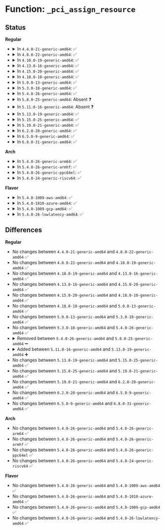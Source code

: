 # Function: <code>_pci_assign_resource</code>

## Status
<b>Regular</b>
<ul>
<li>
<details>
<summary>In <code>4.4.0-21-generic-amd64</code>: ✅</summary>

```c
int _pci_assign_resource(struct pci_dev * dev, int resno, resource_size_t size, resource_size_t min_align)
```

```json
{
  "name": "_pci_assign_resource",
  "collision_type": "Unique Static",
  "inline_type": "No",
  "funcs": [
    {
      "addr": 18446744071583290080,
      "name": "_pci_assign_resource",
      "external": false,
      "loc": "drivers/pci/setup-res.c:257",
      "file": "drivers/pci/setup-res.c",
      "inline": "seen, unknown",
      "caller_inline": [],
      "caller_func": [
        "drivers/pci/setup-res.c:pci_assign_resource",
        "drivers/pci/setup-res.c:pci_reassign_resource"
      ]
    }
  ],
  "symbols": [
    {
      "addr": 18446744071583290080,
      "name": "_pci_assign_resource",
      "section": ".text",
      "bind": "STB_LOCAL",
      "size": 310
    }
  ]
}
```
</details>
</li>
<li>
<details>
<summary>In <code>4.8.0-22-generic-amd64</code>: ✅</summary>

```c
int _pci_assign_resource(struct pci_dev * dev, int resno, resource_size_t size, resource_size_t min_align)
```

```json
{
  "name": "_pci_assign_resource",
  "collision_type": "Unique Static",
  "inline_type": "No",
  "funcs": [
    {
      "addr": 18446744071583600960,
      "name": "_pci_assign_resource",
      "external": false,
      "loc": "drivers/pci/setup-res.c:257",
      "file": "drivers/pci/setup-res.c",
      "inline": "seen, unknown",
      "caller_inline": [],
      "caller_func": [
        "drivers/pci/setup-res.c:pci_reassign_resource",
        "drivers/pci/setup-res.c:pci_assign_resource"
      ]
    }
  ],
  "symbols": [
    {
      "addr": 18446744071583600960,
      "name": "_pci_assign_resource",
      "section": ".text",
      "bind": "STB_LOCAL",
      "size": 285
    }
  ]
}
```
</details>
</li>
<li>
<details>
<summary>In <code>4.10.0-19-generic-amd64</code>: ✅</summary>

```c
int _pci_assign_resource(struct pci_dev * dev, int resno, resource_size_t size, resource_size_t min_align)
```

```json
{
  "name": "_pci_assign_resource",
  "collision_type": "Unique Static",
  "inline_type": "No",
  "funcs": [
    {
      "addr": 18446744071583738144,
      "name": "_pci_assign_resource",
      "external": false,
      "loc": "drivers/pci/setup-res.c:285",
      "file": "drivers/pci/setup-res.c",
      "inline": "seen, unknown",
      "caller_inline": [],
      "caller_func": [
        "drivers/pci/setup-res.c:pci_reassign_resource",
        "drivers/pci/setup-res.c:pci_assign_resource"
      ]
    }
  ],
  "symbols": [
    {
      "addr": 18446744071583738144,
      "name": "_pci_assign_resource",
      "section": ".text",
      "bind": "STB_LOCAL",
      "size": 285
    }
  ]
}
```
</details>
</li>
<li>
<details>
<summary>In <code>4.13.0-16-generic-amd64</code>: ✅</summary>

```c
int _pci_assign_resource(struct pci_dev * dev, int resno, resource_size_t size, resource_size_t min_align)
```

```json
{
  "name": "_pci_assign_resource",
  "collision_type": "Unique Static",
  "inline_type": "No",
  "funcs": [
    {
      "addr": 18446744071583779952,
      "name": "_pci_assign_resource",
      "external": false,
      "loc": "drivers/pci/setup-res.c:285",
      "file": "drivers/pci/setup-res.c",
      "inline": "seen, unknown",
      "caller_inline": [],
      "caller_func": [
        "drivers/pci/setup-res.c:pci_reassign_resource",
        "drivers/pci/setup-res.c:pci_assign_resource"
      ]
    }
  ],
  "symbols": [
    {
      "addr": 18446744071583779952,
      "name": "_pci_assign_resource",
      "section": ".text",
      "bind": "STB_LOCAL",
      "size": 283
    }
  ]
}
```
</details>
</li>
<li>
<details>
<summary>In <code>4.15.0-20-generic-amd64</code>: ✅</summary>

```c
int _pci_assign_resource(struct pci_dev * dev, int resno, resource_size_t size, resource_size_t min_align)
```

```json
{
  "name": "_pci_assign_resource",
  "collision_type": "Unique Static",
  "inline_type": "No",
  "funcs": [
    {
      "addr": 18446744071584040112,
      "name": "_pci_assign_resource",
      "external": false,
      "loc": "drivers/pci/setup-res.c:299",
      "file": "drivers/pci/setup-res.c",
      "inline": "seen, unknown",
      "caller_inline": [],
      "caller_func": [
        "drivers/pci/setup-res.c:pci_reassign_resource",
        "drivers/pci/setup-res.c:pci_assign_resource"
      ]
    }
  ],
  "symbols": [
    {
      "addr": 18446744071584040112,
      "name": "_pci_assign_resource",
      "section": ".text",
      "bind": "STB_LOCAL",
      "size": 283
    }
  ]
}
```
</details>
</li>
<li>
<details>
<summary>In <code>4.18.0-10-generic-amd64</code>: ✅</summary>

```c
int _pci_assign_resource(struct pci_dev * dev, int resno, resource_size_t size, resource_size_t min_align)
```

```json
{
  "name": "_pci_assign_resource",
  "collision_type": "Unique Static",
  "inline_type": "No",
  "funcs": [
    {
      "addr": 18446744071584236896,
      "name": "_pci_assign_resource",
      "external": false,
      "loc": "drivers/pci/setup-res.c:293",
      "file": "drivers/pci/setup-res.c",
      "inline": "seen, unknown",
      "caller_inline": [],
      "caller_func": [
        "drivers/pci/setup-res.c:pci_reassign_resource",
        "drivers/pci/setup-res.c:pci_assign_resource"
      ]
    }
  ],
  "symbols": [
    {
      "addr": 18446744071584236896,
      "name": "_pci_assign_resource",
      "section": ".text",
      "bind": "STB_LOCAL",
      "size": 283
    }
  ]
}
```
</details>
</li>
<li>
<details>
<summary>In <code>5.0.0-13-generic-amd64</code>: ✅</summary>

```c
int _pci_assign_resource(struct pci_dev * dev, int resno, resource_size_t size, resource_size_t min_align)
```

```json
{
  "name": "_pci_assign_resource",
  "collision_type": "Unique Static",
  "inline_type": "No",
  "funcs": [
    {
      "addr": 18446744071584326624,
      "name": "_pci_assign_resource",
      "external": false,
      "loc": "drivers/pci/setup-res.c:293",
      "file": "drivers/pci/setup-res.c",
      "inline": "seen, unknown",
      "caller_inline": [],
      "caller_func": [
        "drivers/pci/setup-res.c:pci_reassign_resource",
        "drivers/pci/setup-res.c:pci_assign_resource"
      ]
    }
  ],
  "symbols": [
    {
      "addr": 18446744071584326624,
      "name": "_pci_assign_resource",
      "section": ".text",
      "bind": "STB_LOCAL",
      "size": 283
    }
  ]
}
```
</details>
</li>
<li>
<details>
<summary>In <code>5.3.0-18-generic-amd64</code>: ✅</summary>

```c
int _pci_assign_resource(struct pci_dev * dev, int resno, resource_size_t size, resource_size_t min_align)
```

```json
{
  "name": "_pci_assign_resource",
  "collision_type": "Unique Static",
  "inline_type": "No",
  "funcs": [
    {
      "addr": 18446744071584521712,
      "name": "_pci_assign_resource",
      "external": false,
      "loc": "drivers/pci/setup-res.c:293",
      "file": "drivers/pci/setup-res.c",
      "inline": "seen, unknown",
      "caller_inline": [],
      "caller_func": [
        "drivers/pci/setup-res.c:pci_reassign_resource",
        "drivers/pci/setup-res.c:pci_assign_resource"
      ]
    }
  ],
  "symbols": [
    {
      "addr": 18446744071584521712,
      "name": "_pci_assign_resource",
      "section": ".text",
      "bind": "STB_LOCAL",
      "size": 281
    }
  ]
}
```
</details>
</li>
<li>
<details>
<summary>In <code>5.4.0-26-generic-amd64</code>: ✅</summary>

```c
int _pci_assign_resource(struct pci_dev * dev, int resno, resource_size_t size, resource_size_t min_align)
```

```json
{
  "name": "_pci_assign_resource",
  "collision_type": "Unique Static",
  "inline_type": "No",
  "funcs": [
    {
      "addr": 18446744071584656832,
      "name": "_pci_assign_resource",
      "external": false,
      "loc": "drivers/pci/setup-res.c:293",
      "file": "drivers/pci/setup-res.c",
      "inline": "seen, unknown",
      "caller_inline": [],
      "caller_func": [
        "drivers/pci/setup-res.c:pci_reassign_resource",
        "drivers/pci/setup-res.c:pci_assign_resource"
      ]
    }
  ],
  "symbols": [
    {
      "addr": 18446744071584656832,
      "name": "_pci_assign_resource",
      "section": ".text",
      "bind": "STB_LOCAL",
      "size": 281
    }
  ]
}
```
</details>
</li>
<li>
<details>
<summary>In <code>5.8.0-25-generic-amd64</code>: Absent ❓</summary>

```json
{
  "name": "_pci_assign_resource",
  "collision_type": "Unique Static",
  "inline_type": "Full",
  "funcs": [
    {
      "addr": 18446744071585342390,
      "name": "_pci_assign_resource",
      "external": false,
      "loc": "drivers/pci/setup-res.c:293",
      "file": "drivers/pci/setup-res.c",
      "inline": "not declared, inlined",
      "caller_inline": [
        "drivers/pci/setup-res.c:pci_reassign_resource",
        "drivers/pci/setup-res.c:pci_assign_resource"
      ],
      "caller_func": []
    }
  ],
  "symbols": []
}
```
</details>
</li>
<li>
<details>
<summary>In <code>5.11.0-16-generic-amd64</code>: Absent ❓</summary>

```json
{
  "name": "_pci_assign_resource",
  "collision_type": "Unique Static",
  "inline_type": "Full",
  "funcs": [
    {
      "addr": 18446744071585495510,
      "name": "_pci_assign_resource",
      "external": false,
      "loc": "drivers/pci/setup-res.c:294",
      "file": "drivers/pci/setup-res.c",
      "inline": "not declared, inlined",
      "caller_inline": [
        "drivers/pci/setup-res.c:pci_reassign_resource",
        "drivers/pci/setup-res.c:pci_assign_resource"
      ],
      "caller_func": []
    }
  ],
  "symbols": []
}
```
</details>
</li>
<li>
<details>
<summary>In <code>5.13.0-19-generic-amd64</code>: ✅</summary>

```c
int _pci_assign_resource(struct pci_dev * dev, int resno, resource_size_t size, resource_size_t min_align)
```

```json
{
  "name": "_pci_assign_resource",
  "collision_type": "Unique Static",
  "inline_type": "No",
  "funcs": [
    {
      "addr": 18446744071585373840,
      "name": "_pci_assign_resource",
      "external": false,
      "loc": "drivers/pci/setup-res.c:294",
      "file": "drivers/pci/setup-res.c",
      "inline": "seen, unknown",
      "caller_inline": [],
      "caller_func": [
        "drivers/pci/setup-res.c:pci_reassign_resource",
        "drivers/pci/setup-res.c:pci_assign_resource"
      ]
    }
  ],
  "symbols": [
    {
      "addr": 18446744071585373840,
      "name": "_pci_assign_resource",
      "section": ".text",
      "bind": "STB_LOCAL",
      "size": 281
    }
  ]
}
```
</details>
</li>
<li>
<details>
<summary>In <code>5.15.0-25-generic-amd64</code>: ✅</summary>

```c
int _pci_assign_resource(struct pci_dev * dev, int resno, resource_size_t size, resource_size_t min_align)
```

```json
{
  "name": "_pci_assign_resource",
  "collision_type": "Unique Static",
  "inline_type": "No",
  "funcs": [
    {
      "addr": 18446744071585834608,
      "name": "_pci_assign_resource",
      "external": false,
      "loc": "drivers/pci/setup-res.c:294",
      "file": "drivers/pci/setup-res.c",
      "inline": "seen, unknown",
      "caller_inline": [],
      "caller_func": [
        "drivers/pci/setup-res.c:pci_reassign_resource",
        "drivers/pci/setup-res.c:pci_assign_resource"
      ]
    }
  ],
  "symbols": [
    {
      "addr": 18446744071585834608,
      "name": "_pci_assign_resource",
      "section": ".text",
      "bind": "STB_LOCAL",
      "size": 281
    }
  ]
}
```
</details>
</li>
<li>
<details>
<summary>In <code>5.19.0-21-generic-amd64</code>: ✅</summary>

```c
int _pci_assign_resource(struct pci_dev * dev, int resno, resource_size_t size, resource_size_t min_align)
```

```json
{
  "name": "_pci_assign_resource",
  "collision_type": "Unique Static",
  "inline_type": "No",
  "funcs": [
    {
      "addr": 18446744071587026272,
      "name": "_pci_assign_resource",
      "external": false,
      "loc": "drivers/pci/setup-res.c:298",
      "file": "drivers/pci/setup-res.c",
      "inline": "seen, unknown",
      "caller_inline": [],
      "caller_func": [
        "drivers/pci/setup-res.c:pci_reassign_resource",
        "drivers/pci/setup-res.c:pci_assign_resource"
      ]
    }
  ],
  "symbols": [
    {
      "addr": 18446744071587026272,
      "name": "_pci_assign_resource",
      "section": ".text",
      "bind": "STB_LOCAL",
      "size": 307
    }
  ]
}
```
</details>
</li>
<li>
<details>
<summary>In <code>6.2.0-20-generic-amd64</code>: ✅</summary>

```c
int _pci_assign_resource(struct pci_dev * dev, int resno, resource_size_t size, resource_size_t min_align)
```

```json
{
  "name": "_pci_assign_resource",
  "collision_type": "Unique Static",
  "inline_type": "No",
  "funcs": [
    {
      "addr": 18446744071588203232,
      "name": "_pci_assign_resource",
      "external": false,
      "loc": "drivers/pci/setup-res.c:309",
      "file": "drivers/pci/setup-res.c",
      "inline": "seen, unknown",
      "caller_inline": [],
      "caller_func": [
        "drivers/pci/setup-res.c:pci_reassign_resource",
        "drivers/pci/setup-res.c:pci_assign_resource"
      ]
    }
  ],
  "symbols": [
    {
      "addr": 18446744071588203232,
      "name": "_pci_assign_resource",
      "section": ".text",
      "bind": "STB_LOCAL",
      "size": 307
    }
  ]
}
```
</details>
</li>
<li>
<details>
<summary>In <code>6.5.0-9-generic-amd64</code>: ✅</summary>

```c
int _pci_assign_resource(struct pci_dev * dev, int resno, resource_size_t size, resource_size_t min_align)
```

```json
{
  "name": "_pci_assign_resource",
  "collision_type": "Unique Static",
  "inline_type": "No",
  "funcs": [
    {
      "addr": 18446744071588478912,
      "name": "_pci_assign_resource",
      "external": false,
      "loc": "drivers/pci/setup-res.c:309",
      "file": "drivers/pci/setup-res.c",
      "inline": "seen, unknown",
      "caller_inline": [],
      "caller_func": [
        "drivers/pci/setup-res.c:pci_reassign_resource",
        "drivers/pci/setup-res.c:pci_assign_resource"
      ]
    }
  ],
  "symbols": [
    {
      "addr": 18446744071588478912,
      "name": "_pci_assign_resource",
      "section": ".text",
      "bind": "STB_LOCAL",
      "size": 307
    }
  ]
}
```
</details>
</li>
<li>
<details>
<summary>In <code>6.8.0-31-generic-amd64</code>: ✅</summary>

```c
int _pci_assign_resource(struct pci_dev * dev, int resno, resource_size_t size, resource_size_t min_align)
```

```json
{
  "name": "_pci_assign_resource",
  "collision_type": "Unique Static",
  "inline_type": "No",
  "funcs": [
    {
      "addr": 18446744071588776272,
      "name": "_pci_assign_resource",
      "external": false,
      "loc": "drivers/pci/setup-res.c:311",
      "file": "drivers/pci/setup-res.c",
      "inline": "seen, unknown",
      "caller_inline": [],
      "caller_func": [
        "drivers/pci/setup-res.c:pci_reassign_resource",
        "drivers/pci/setup-res.c:pci_assign_resource"
      ]
    }
  ],
  "symbols": [
    {
      "addr": 18446744071588776272,
      "name": "_pci_assign_resource",
      "section": ".text",
      "bind": "STB_LOCAL",
      "size": 307
    }
  ]
}
```
</details>
</li>
</ul>
<b>Arch</b>
<ul>
<li>
<details>
<summary>In <code>5.4.0-26-generic-arm64</code>: ✅</summary>

```c
int _pci_assign_resource(struct pci_dev * dev, int resno, resource_size_t size, resource_size_t min_align)
```

```json
{
  "name": "_pci_assign_resource",
  "collision_type": "Unique Static",
  "inline_type": "No",
  "funcs": [
    {
      "addr": 18446603336496904944,
      "name": "_pci_assign_resource",
      "external": false,
      "loc": "drivers/pci/setup-res.c:293",
      "file": "drivers/pci/setup-res.c",
      "inline": "seen, unknown",
      "caller_inline": [],
      "caller_func": [
        "drivers/pci/setup-res.c:pci_reassign_resource",
        "drivers/pci/setup-res.c:pci_assign_resource"
      ]
    }
  ],
  "symbols": [
    {
      "addr": 18446603336496904944,
      "name": "_pci_assign_resource",
      "section": ".text",
      "bind": "STB_LOCAL",
      "size": 344
    }
  ]
}
```
</details>
</li>
<li>
<details>
<summary>In <code>5.4.0-26-generic-armhf</code>: ✅</summary>

```c
int _pci_assign_resource(struct pci_dev * dev, int resno, resource_size_t size, resource_size_t min_align)
```

```json
{
  "name": "_pci_assign_resource",
  "collision_type": "Unique Static",
  "inline_type": "No",
  "funcs": [
    {
      "addr": 3230181004,
      "name": "_pci_assign_resource",
      "external": false,
      "loc": "drivers/pci/setup-res.c:293",
      "file": "drivers/pci/setup-res.c",
      "inline": "seen, unknown",
      "caller_inline": [],
      "caller_func": [
        "drivers/pci/setup-res.c:pci_reassign_resource",
        "drivers/pci/setup-res.c:pci_assign_resource"
      ]
    }
  ],
  "symbols": [
    {
      "addr": 3230181004,
      "name": "_pci_assign_resource",
      "section": ".text",
      "bind": "STB_LOCAL",
      "size": 364
    }
  ]
}
```
</details>
</li>
<li>
<details>
<summary>In <code>5.4.0-26-generic-ppc64el</code>: ✅</summary>

```c
int _pci_assign_resource(struct pci_dev * dev, int resno, resource_size_t size, resource_size_t min_align)
```

```json
{
  "name": "_pci_assign_resource",
  "collision_type": "Unique Static",
  "inline_type": "No",
  "funcs": [
    {
      "addr": 13835058055290998192,
      "name": "_pci_assign_resource",
      "external": false,
      "loc": "drivers/pci/setup-res.c:293",
      "file": "drivers/pci/setup-res.c",
      "inline": "seen, unknown",
      "caller_inline": [],
      "caller_func": [
        "drivers/pci/setup-res.c:pci_reassign_resource",
        "drivers/pci/setup-res.c:pci_assign_resource"
      ]
    }
  ],
  "symbols": [
    {
      "addr": 13835058055290998192,
      "name": "_pci_assign_resource",
      "section": ".text",
      "bind": "STB_LOCAL",
      "size": 428
    }
  ]
}
```
</details>
</li>
<li>
<details>
<summary>In <code>5.4.0-24-generic-riscv64</code>: ✅</summary>

```c
int _pci_assign_resource(struct pci_dev * dev, int resno, resource_size_t size, resource_size_t min_align)
```

```json
{
  "name": "_pci_assign_resource",
  "collision_type": "Unique Static",
  "inline_type": "No",
  "funcs": [
    {
      "addr": 18446743936275593440,
      "name": "_pci_assign_resource",
      "external": false,
      "loc": "drivers/pci/setup-res.c:293",
      "file": "drivers/pci/setup-res.c",
      "inline": "seen, unknown",
      "caller_inline": [],
      "caller_func": [
        "drivers/pci/setup-res.c:pci_reassign_resource",
        "drivers/pci/setup-res.c:pci_assign_resource"
      ]
    }
  ],
  "symbols": [
    {
      "addr": 18446743936275593440,
      "name": "_pci_assign_resource",
      "section": ".text",
      "bind": "STB_LOCAL",
      "size": 216
    }
  ]
}
```
</details>
</li>
</ul>
<b>Flavor</b>
<ul>
<li>
<details>
<summary>In <code>5.4.0-1009-aws-amd64</code>: ✅</summary>

```c
int _pci_assign_resource(struct pci_dev * dev, int resno, resource_size_t size, resource_size_t min_align)
```

```json
{
  "name": "_pci_assign_resource",
  "collision_type": "Unique Static",
  "inline_type": "No",
  "funcs": [
    {
      "addr": 18446744071584607296,
      "name": "_pci_assign_resource",
      "external": false,
      "loc": "drivers/pci/setup-res.c:293",
      "file": "drivers/pci/setup-res.c",
      "inline": "seen, unknown",
      "caller_inline": [],
      "caller_func": [
        "drivers/pci/setup-res.c:pci_reassign_resource",
        "drivers/pci/setup-res.c:pci_assign_resource"
      ]
    }
  ],
  "symbols": [
    {
      "addr": 18446744071584607296,
      "name": "_pci_assign_resource",
      "section": ".text",
      "bind": "STB_LOCAL",
      "size": 281
    }
  ]
}
```
</details>
</li>
<li>
<details>
<summary>In <code>5.4.0-1010-azure-amd64</code>: ✅</summary>

```c
int _pci_assign_resource(struct pci_dev * dev, int resno, resource_size_t size, resource_size_t min_align)
```

```json
{
  "name": "_pci_assign_resource",
  "collision_type": "Unique Static",
  "inline_type": "No",
  "funcs": [
    {
      "addr": 18446744071584537120,
      "name": "_pci_assign_resource",
      "external": false,
      "loc": "drivers/pci/setup-res.c:293",
      "file": "drivers/pci/setup-res.c",
      "inline": "seen, unknown",
      "caller_inline": [],
      "caller_func": [
        "drivers/pci/setup-res.c:pci_reassign_resource",
        "drivers/pci/setup-res.c:pci_assign_resource"
      ]
    }
  ],
  "symbols": [
    {
      "addr": 18446744071584537120,
      "name": "_pci_assign_resource",
      "section": ".text",
      "bind": "STB_LOCAL",
      "size": 281
    }
  ]
}
```
</details>
</li>
<li>
<details>
<summary>In <code>5.4.0-1009-gcp-amd64</code>: ✅</summary>

```c
int _pci_assign_resource(struct pci_dev * dev, int resno, resource_size_t size, resource_size_t min_align)
```

```json
{
  "name": "_pci_assign_resource",
  "collision_type": "Unique Static",
  "inline_type": "No",
  "funcs": [
    {
      "addr": 18446744071584606992,
      "name": "_pci_assign_resource",
      "external": false,
      "loc": "drivers/pci/setup-res.c:293",
      "file": "drivers/pci/setup-res.c",
      "inline": "seen, unknown",
      "caller_inline": [],
      "caller_func": [
        "drivers/pci/setup-res.c:pci_reassign_resource",
        "drivers/pci/setup-res.c:pci_assign_resource"
      ]
    }
  ],
  "symbols": [
    {
      "addr": 18446744071584606992,
      "name": "_pci_assign_resource",
      "section": ".text",
      "bind": "STB_LOCAL",
      "size": 281
    }
  ]
}
```
</details>
</li>
<li>
<details>
<summary>In <code>5.4.0-26-lowlatency-amd64</code>: ✅</summary>

```c
int _pci_assign_resource(struct pci_dev * dev, int resno, resource_size_t size, resource_size_t min_align)
```

```json
{
  "name": "_pci_assign_resource",
  "collision_type": "Unique Static",
  "inline_type": "No",
  "funcs": [
    {
      "addr": 18446744071584714688,
      "name": "_pci_assign_resource",
      "external": false,
      "loc": "drivers/pci/setup-res.c:293",
      "file": "drivers/pci/setup-res.c",
      "inline": "seen, unknown",
      "caller_inline": [],
      "caller_func": [
        "drivers/pci/setup-res.c:pci_reassign_resource",
        "drivers/pci/setup-res.c:pci_assign_resource"
      ]
    }
  ],
  "symbols": [
    {
      "addr": 18446744071584714688,
      "name": "_pci_assign_resource",
      "section": ".text",
      "bind": "STB_LOCAL",
      "size": 281
    }
  ]
}
```
</details>
</li>
</ul>

## Differences
<b>Regular</b>
<ul>
<li>
No changes between <code>4.4.0-21-generic-amd64</code> and <code>4.8.0-22-generic-amd64</code> ✅
</li>
<li>
No changes between <code>4.8.0-22-generic-amd64</code> and <code>4.10.0-19-generic-amd64</code> ✅
</li>
<li>
No changes between <code>4.10.0-19-generic-amd64</code> and <code>4.13.0-16-generic-amd64</code> ✅
</li>
<li>
No changes between <code>4.13.0-16-generic-amd64</code> and <code>4.15.0-20-generic-amd64</code> ✅
</li>
<li>
No changes between <code>4.15.0-20-generic-amd64</code> and <code>4.18.0-10-generic-amd64</code> ✅
</li>
<li>
No changes between <code>4.18.0-10-generic-amd64</code> and <code>5.0.0-13-generic-amd64</code> ✅
</li>
<li>
No changes between <code>5.0.0-13-generic-amd64</code> and <code>5.3.0-18-generic-amd64</code> ✅
</li>
<li>
No changes between <code>5.3.0-18-generic-amd64</code> and <code>5.4.0-26-generic-amd64</code> ✅
</li>
<li>
<details>
<summary>Removed between <code>5.4.0-26-generic-amd64</code> and <code>5.8.0-25-generic-amd64</code> ➖</summary>

```c
int _pci_assign_resource(struct pci_dev * dev, int resno, resource_size_t size, resource_size_t min_align)
```
</details>
</li>
<li>
<details>
<summary>Added between <code>5.11.0-16-generic-amd64</code> and <code>5.13.0-19-generic-amd64</code> ➕</summary>

```c
int _pci_assign_resource(struct pci_dev * dev, int resno, resource_size_t size, resource_size_t min_align)
```
</details>
</li>
<li>
No changes between <code>5.13.0-19-generic-amd64</code> and <code>5.15.0-25-generic-amd64</code> ✅
</li>
<li>
No changes between <code>5.15.0-25-generic-amd64</code> and <code>5.19.0-21-generic-amd64</code> ✅
</li>
<li>
No changes between <code>5.19.0-21-generic-amd64</code> and <code>6.2.0-20-generic-amd64</code> ✅
</li>
<li>
No changes between <code>6.2.0-20-generic-amd64</code> and <code>6.5.0-9-generic-amd64</code> ✅
</li>
<li>
No changes between <code>6.5.0-9-generic-amd64</code> and <code>6.8.0-31-generic-amd64</code> ✅
</li>
</ul>
<b>Arch</b>
<ul>
<li>
No changes between <code>5.4.0-26-generic-amd64</code> and <code>5.4.0-26-generic-arm64</code> ✅
</li>
<li>
No changes between <code>5.4.0-26-generic-amd64</code> and <code>5.4.0-26-generic-armhf</code> ✅
</li>
<li>
No changes between <code>5.4.0-26-generic-amd64</code> and <code>5.4.0-26-generic-ppc64el</code> ✅
</li>
<li>
No changes between <code>5.4.0-26-generic-amd64</code> and <code>5.4.0-24-generic-riscv64</code> ✅
</li>
</ul>
<b>Flavor</b>
<ul>
<li>
No changes between <code>5.4.0-26-generic-amd64</code> and <code>5.4.0-1009-aws-amd64</code> ✅
</li>
<li>
No changes between <code>5.4.0-26-generic-amd64</code> and <code>5.4.0-1010-azure-amd64</code> ✅
</li>
<li>
No changes between <code>5.4.0-26-generic-amd64</code> and <code>5.4.0-1009-gcp-amd64</code> ✅
</li>
<li>
No changes between <code>5.4.0-26-generic-amd64</code> and <code>5.4.0-26-lowlatency-amd64</code> ✅
</li>
</ul>
